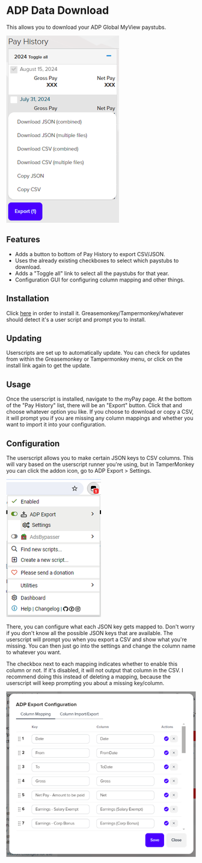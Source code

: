 ADP Data Download
=================

This allows you to download your ADP Global MyView paystubs.

![export](media/export.png)

## Features

* Adds a button to bottom of Pay History to export CSV/JSON.
* Uses the already existing checkboxes to select which paystubs to download.
* Adds a "Toggle all" link to select all the paystubs for that year.
* Configuration GUI for configuring column mapping and other things.

## Installation

Click [here](https://github.com/kdar/adp-export/releases/latest/download/adp-export.user.js) in order to install it. Greasemonkey/Tampermonkey/whatever should detect it's a user script and prompt you to install.

## Updating

Userscripts are set up to automatically update. You can check for updates from within the Greasemonkey or Tampermonkey menu, or click on the install link again to get the update.

## Usage

Once the userscript is installed, navigate to the myPay page. At the bottom of the "Pay History" list, there will be an "Export" button. Click that and choose whatever option you like. If you choose to download or copy a CSV, it will prompt you if you are missing any column mappings and whether you want to import it into your configuration.

## Configuration

The userscript allows you to make certain JSON keys to CSV columns. This will vary based on the userscript runner you're using, but in TamperMonkey you can click the addon icon, go to ADP Export > Settings. 

![menu](media/menu.png)

There, you can configure what each JSON key gets mapped to. Don't worry if you don't know all the possible JSON keys that are available. The userscript will prompt you when you export a CSV and show what you're missing. You can then just go into the settings and change the column name to whatever you want.

The checkbox next to each mapping indicates whether to enable this column or not. If it's disabled, it will not output that column in the CSV. I recommend doing this instead of deleting a mapping, because the userscript will keep prompting you about a missing key/column.

![settings](media/settings.png)